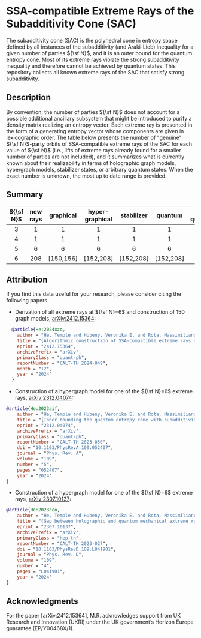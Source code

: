 # SSA-compatible Extreme Rays of the Subadditivity Cone (SAC) #

The subadditivity cone (SAC) is the polyhedral cone in entropy space defined by all instances of the subadditivity (and Araki-Lieb) inequality
for a given number of parties ${\sf N}$, and it is an outer bound for the quantum entropy cone. 
Most of its extreme rays violate the strong subadditivity inequality and therefore cannot be achieved by quantum states. 
This repository collects all known extreme rays of the SAC that satisfy strong subadditivity.


## Description ##

By convention, the number of parties ${\sf N}$ does not account for a possible additional ancillary subsystem that might be introduced to purify a density matrix realizing an entropy vector. 
Each extreme ray is presented in the form of a generating entropy vector whose components are given in lexicographic order. 
The table below presents the number of "genuine" ${\sf N}$-party orbits of SSA-compatible extreme rays of the SAC for each value of ${\sf N}$ 
(i.e., lifts of extreme rays already found for a smaller number of parties are not included), and it summarizes 
what is currently known about their realizability in terms of holographic graph models, hypergraph models, stabilizer states, or arbitrary quantum states.
When the exact number is unknown, the most up to date range is provided.



## Summary ##

| ${\sf N}$   | new rays | graphical | hyper-graphical | stabilizer | quantum   | non-quantum |
| :-: | :------: | :-------: | :-------------: | :--------: | :-------: | :---------: |
| 3   | 1        | 1         | 1               | 1          | 1         | 0           |  
| 4   | 1        | 1         | 1               | 1          | 1         | 0           |
| 5   | 6        | 6         | 6               | 6          | 6         | 0           |
| 6   | 208      | [150,156] | [152,208]       | [152,208]  | [152,208] | [0,56]      |




## Attribution ##

If you find this data useful for your research, please consider citing the following papers.

 * Derivation of all extreme rays at ${\sf N}=6$ and construction of 150 graph models, [arXiv:2412.15364](https://arxiv.org/abs/2412.15364):
~~~bibtex
  @article{He:2024xzq,
    author = "He, Temple and Hubeny, Veronika E. and Rota, Massimiliano",
    title = "{Algorithmic construction of SSA-compatible extreme rays of the subadditivity cone and the ${\sf N}=6$ solution}",
    eprint = "2412.15364",
    archivePrefix = "arXiv",
    primaryClass = "quant-ph",
    reportNumber = "CALT-TH 2024-049",
    month = "12",
    year = "2024"
  }
~~~

* Construction of a hypergraph model for one of the ${\sf N}=6$ extreme rays, [arXiv:2312.04074](https://arxiv.org/abs/2312.04074):
~~~bibtex
@article{He:2023aif,
    author = "He, Temple and Hubeny, Veronika E. and Rota, Massimiliano",
    title = "{Inner bounding the quantum entropy cone with subadditivity and subsystem coarse grainings}",
    eprint = "2312.04074",
    archivePrefix = "arXiv",
    primaryClass = "quant-ph",
    reportNumber = "CALT-TH 2023-050",
    doi = "10.1103/PhysRevA.109.052407",
    journal = "Phys. Rev. A",
    volume = "109",
    number = "5",
    pages = "052407",
    year = "2024"
}
~~~

* Construction of a hypergraph model for one of the ${\sf N}=6$ extreme rays, [arXiv:2307.10137](https://arxiv.org/abs/2307.10137):
~~~bibtex
@article{He:2023cco,
    author = "He, Temple and Hubeny, Veronika E. and Rota, Massimiliano",
    title = "{Gap between holographic and quantum mechanical extreme rays of the subadditivity cone}",
    eprint = "2307.10137",
    archivePrefix = "arXiv",
    primaryClass = "hep-th",
    reportNumber = "CALT-TH 2023-027",
    doi = "10.1103/PhysRevD.109.L041901",
    journal = "Phys. Rev. D",
    volume = "109",
    number = "4",
    pages = "L041901",
    year = "2024"
}
~~~




## Acknowledgments ##

For the paper [arXiv:2412.15364], M.R. acknowledges support from UK Research and Innovation (UKRI) under the UK government’s Horizon Europe guarantee (EP/Y00468X/1).
